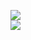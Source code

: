 [![](https://img.shields.io/badge/Made%20With-Github%20Spray-lightgrey.svg?style=for-the-badge&logo=github)](https://github.com/Annihil/github-spray#3314)  
[![](https://i.imgur.com/2DrTn0Z.gif)](https://github.com/Annihil/github-spray)
